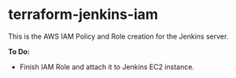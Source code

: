 # terraform-jenkins-iam

This is the AWS IAM Policy and Role creation for the Jenkins server.

**To Do:** 
* Finish IAM Role and attach it to Jenkins EC2 instance.